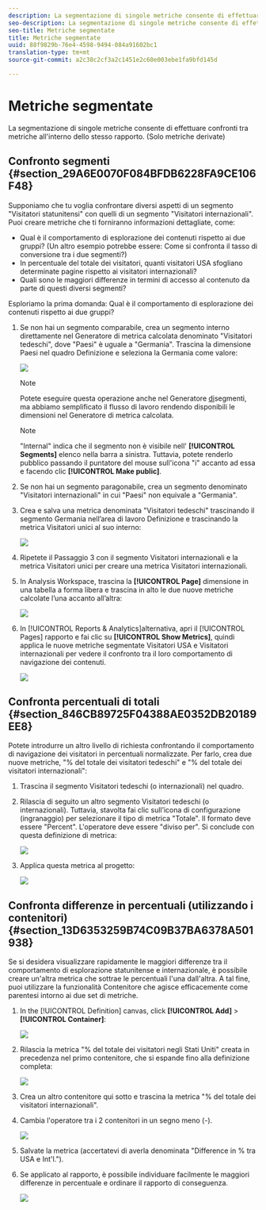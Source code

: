 ```yaml
---
description: La segmentazione di singole metriche consente di effettuare confronti tra metriche all'interno dello stesso rapporto. (Solo metriche derivate)
seo-description: La segmentazione di singole metriche consente di effettuare confronti tra metriche all'interno dello stesso rapporto. (Solo metriche derivate)
seo-title: Metriche segmentate
title: Metriche segmentate
uuid: 88f9829b-76e4-4598-9494-084a91602bc1
translation-type: tm+mt
source-git-commit: a2c38c2cf3a2c1451e2c60e003ebe1fa9bfd145d

---
```



# Metriche segmentate

La segmentazione di singole metriche consente di effettuare confronti tra metriche all'interno dello stesso rapporto. (Solo metriche derivate)

## Confronto segmenti {#section_29A6E0070F084BFDB6228FA9CE106F48}

Supponiamo che tu voglia confrontare diversi aspetti di un segmento "Visitatori statunitensi" con quelli di un segmento "Visitatori internazionali". Puoi creare metriche che ti forniranno informazioni dettagliate, come:

*  Qual è il comportamento di esplorazione dei contenuti rispetto ai due gruppi? (Un altro esempio potrebbe essere: Come si confronta il tasso di conversione tra i due segmenti?)
* In percentuale del totale dei visitatori, quanti visitatori USA sfogliano determinate pagine rispetto ai visitatori internazionali?
* Quali sono le maggiori differenze in termini di accesso al contenuto da parte di questi diversi segmenti?

Esploriamo la prima domanda: Qual è il comportamento di esplorazione dei contenuti rispetto ai due gruppi?

1. Se non hai un segmento comparabile, crea un segmento interno direttamente nel Generatore di metrica calcolata denominato "Visitatori tedeschi", dove "Paesi" è uguale a "Germania". Trascina la dimensione Paesi nel quadro Definizione e seleziona la Germania come valore:

   ![](assets/segment-from-dimension.png)

   >[!NOTE]
   >
   >Potete eseguire questa operazione anche nel Generatore [di](https://marketing.adobe.com/resources/help/en_US/analytics/segment/seg_build.html)segmenti, ma abbiamo semplificato il flusso di lavoro rendendo disponibili le dimensioni nel Generatore di metrica calcolata.

   >[!NOTE]
   >
   >"Internal" indica che il segmento non è visibile nell' **[!UICONTROL Segments]** elenco nella barra a sinistra. Tuttavia, potete renderlo pubblico passando il puntatore del mouse sull'icona "i" accanto ad essa e facendo clic **[!UICONTROL Make public]**.

1. Se non hai un segmento paragonabile, crea un segmento denominato "Visitatori internazionali" in cui "Paesi" non equivale a "Germania".
1. Crea e salva una metrica denominata "Visitatori tedeschi" trascinando il segmento Germania nell’area di lavoro Definizione e trascinando la metrica Visitatori unici al suo interno:

   ![](assets/german-visitors.png)

1. Ripetete il Passaggio 3 con il segmento Visitatori internazionali e la metrica Visitatori unici per creare una metrica Visitatori internazionali.
1. In Analysis Workspace, trascina la **[!UICONTROL Page]** dimensione in una tabella a forma libera e trascina in alto le due nuove metriche calcolate l’una accanto all’altra:

   ![](assets/workspace-pages.png)

1. In [!UICONTROL Reports & Analytics]alternativa, apri il [!UICONTROL Pages] rapporto e fai clic su **[!UICONTROL Show Metrics]**, quindi applica le nuove metriche segmentate Visitatori USA e Visitatori internazionali per vedere il confronto tra il loro comportamento di navigazione dei contenuti.

   ![](assets/pages-report.png)

## Confronta percentuali di totali {#section_846CB89725F04388AE0352DB20189EE8}

Potete introdurre un altro livello di richiesta confrontando il comportamento di navigazione dei visitatori in percentuali normalizzate. Per farlo, crea due nuove metriche, "% del totale dei visitatori tedeschi" e "% del totale dei visitatori internazionali":

1. Trascina il segmento Visitatori tedeschi (o internazionali) nel quadro.
1. Rilascia di seguito un altro segmento Visitatori tedeschi (o internazionali). Tuttavia, stavolta fai clic sull’icona di configurazione (ingranaggio) per selezionare il tipo di metrica "Totale". Il formato deve essere "Percent". L'operatore deve essere "diviso per". Si conclude con questa definizione di metrica:

   ![](assets/cm_metric_total.png)

1. Applica questa metrica al progetto:

   ![](assets/cm_percent_total.png)

## Confronta differenze in percentuali (utilizzando i contenitori) {#section_13D6353259B74C09B37BA6378A501938}

Se si desidera visualizzare rapidamente le maggiori differenze tra il comportamento di esplorazione statunitense e internazionale, è possibile creare un'altra metrica che sottrae le percentuali l'una dall'altra. A tal fine, puoi utilizzare la funzionalità Contenitore che agisce efficacemente come parentesi intorno ai due set di metriche.

1. In the [!UICONTROL Definition] canvas, click **[!UICONTROL Add]** &gt; **[!UICONTROL Container]**:

   ![](assets/cm_add_container.png)

1. Rilascia la metrica "% del totale dei visitatori negli Stati Uniti" creata in precedenza nel primo contenitore, che si espande fino alla definizione completa:

   ![](assets/cm_container_us.png)

1. Crea un altro contenitore qui sotto e trascina la metrica "% del totale dei visitatori internazionali".
1. Cambia l'operatore tra i 2 contenitori in un segno meno (-).

   ![](assets/cm_container_intl.png)

1. Salvate la metrica (accertatevi di averla denominata "Difference in % tra USA e Int'l.").
1. Se applicato al rapporto, è possibile individuare facilmente le maggiori differenze in percentuale e ordinare il rapporto di conseguenza.

   ![](assets/cm_diff_percent.png)

